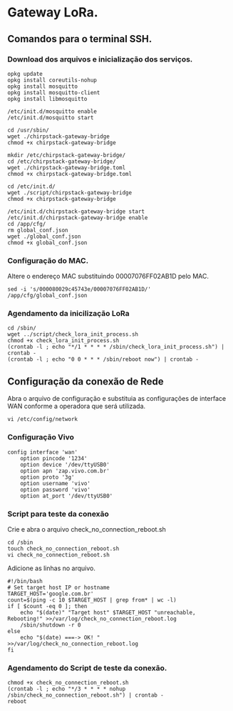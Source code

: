 # Gateway LoRa.

## Comandos para o terminal SSH.

### Download dos arquivos e inicialização dos serviços.
```
opkg update
opkg install coreutils-nohup
opkg install mosquitto
opkg install mosquitto-client
opkg install libmosquitto

/etc/init.d/mosquitto enable
/etc/init.d/mosquitto start

cd /usr/sbin/
wget ./chirpstack-gateway-bridge
chmod +x chirpstack-gateway-bridge

mkdir /etc/chirpstack-gateway-bridge/
cd /etc/chirpstack-gateway-bridge/
wget ./chirpstack-gateway-bridge.toml
chmod +x chirpstack-gateway-bridge.toml

cd /etc/init.d/
wget ./script/chirpstack-gateway-bridge
chmod +x chirpstack-gateway-bridge

/etc/init.d/chirpstack-gateway-bridge start
/etc/init.d/chirpstack-gateway-bridge enable
cd /app/cfg/
rm global_conf.json
wget ./global_conf.json
chmod +x global_conf.json
```

### Configuração do MAC.
Altere o endereço MAC substituindo 00007076FF02AB1D pelo MAC.
```
sed -i 's/000080029c45743e/00007076FF02AB1D/' /app/cfg/global_conf.json
```

### Agendamento da inicilização LoRa
```
cd /sbin/
wget ../script/check_lora_init_process.sh
chmod +x check_lora_init_process.sh
(crontab -l ; echo "*/1 * * * * /sbin/check_lora_init_process.sh") | crontab -
(crontab -l ; echo "0 0 * * * /sbin/reboot now") | crontab -
```

##

## Configuração da conexão de Rede

Abra o arquivo de configuração e substituia as configurações de interface WAN conforme a operadora que será utilizada.
```
vi /etc/config/network 
```

### Configuração Vivo
```
config interface 'wan'
	option pincode '1234'
	option device '/dev/ttyUSB0'
	option apn 'zap.vivo.com.br'
	option proto '3g'
	option username 'vivo'
	option password 'vivo'
	option at_port '/dev/ttyUSB0'
```

### Script para teste da conexão

Crie e abra o arquivo check_no_connection_reboot.sh
```
cd /sbin
touch check_no_connection_reboot.sh
vi check_no_connection_reboot.sh 
```

Adicione as linhas no arquivo.
```
#!/bin/bash
# Set target host IP or hostname
TARGET_HOST='google.com.br'
count=$(ping -c 10 $TARGET_HOST | grep from* | wc -l)
if [ $count -eq 0 ]; then
    echo "$(date)" "Target host" $TARGET_HOST "unreachable, Rebooting!" >>/var/log/check_no_connection_reboot.log
    /sbin/shutdown -r 0
else
    echo "$(date) ===-> OK! " >>/var/log/check_no_connection_reboot.log
fi
```

### Agendamento do Script de teste da conexão.
```
chmod +x check_no_connection_reboot.sh
(crontab -l ; echo "*/3 * * * * nohup /sbin/check_no_connection_reboot.sh") | crontab -
reboot
```
